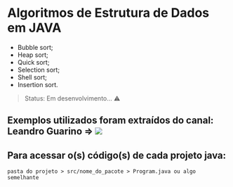 # Algoritmos de Estrutura de Dados em JAVA

+ Bubble sort;
+ Heap sort;
+ Quick sort;
+ Selection sort;
+ Shell sort;
+ Insertion sort.

> Status: Em desenvolvimento... ⚠️

## Exemplos utilizados foram extraídos do canal: Leandro Guarino => <a href="https://www.youtube.com/channel/UC7Q_uLJ5hpA3NzlP7I4dGqQ" target="_blank"><img src="https://img.shields.io/badge/YouTube-FF0000?style=for-the-badge&logo=youtube&logoColor=white" target="_blank"></a>

## Para acessar o(s) código(s) de cada projeto java: 

```pasta do projeto > src/nome_do_pacote > Program.java ou algo semelhante```
